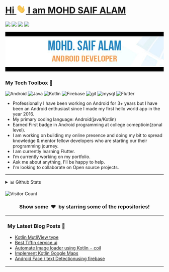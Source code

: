 # [Hi <img src="https://raw.githubusercontent.com/ABSphreak/ABSphreak/master/gifs/Hi.gif" width="30px"> I am MOHD SAIF ALAM](http://mohdsaifalam.000webhostapp.com/PORTFOLIO/)
[<img height="30" src="https://img.shields.io/badge/twitter-%231DA1F2.svg?&style=for-the-badge&logo=twitter&logoColor=white" />][twitter]
[<img height="30" src = "https://img.shields.io/badge/Facebook-%23E4405F.svg?&style=for-the-badge&logo=Facebook&logoColor=white">][Facebook] 
[<img height="30" src = "https://img.shields.io/badge/Instagram-%23E4405F.svg?&style=for-the-badge&logo=Instagram&logoColor=white">][Instagram] 
[<img height="30" src="https://img.shields.io/badge/linkedin-blue.svg?&style=for-the-badge&logo=linkedin&logoColor=white" />][LinkedIn]

![alt text](https://github.com/geekysaif/geekysaif/blob/main/cover.jpg)


### My Tech Toolbox 🧰

<p align="left">
<img src="https://cdn0.iconfinder.com/data/icons/social-media-2183/512/social__media__social_media__android_-512.png" alt="Android" width="40" height="40"/> 
<img src="https://cdn2.iconfinder.com/data/icons/designer-skills/128/code-programming-java-software-develop-command-language-512.png" alt="Java" height="40"/> 
<img src="https://cdn2.iconfinder.com/data/icons/programming-languages-8/64/207_programming-program-language-code-kotlin-128.png" alt="Kotlin" height="40"/> 
<img src="https://cdn4.iconfinder.com/data/icons/google-i-o-2016/512/google_firebase-2-128.png" alt="Firebase" width="40" height="40"/> 
<img src="https://www.vectorlogo.zone/logos/git-scm/git-scm-icon.svg" alt="git" width="40" height="40"/> 
<img src="https://i.pinimg.com/originals/50/f1/58/50f1582a95bdac10f1c3fa295c8b947b.png" alt="mysql" width="40" height="40"/>
<img src="https://cdn4.iconfinder.com/data/icons/logos-brands-5/24/flutter-128.png" alt="Flutter" width="40" height="40"/>
</p>

 

* Professionally I have been working on Android for 3+ years but I have been an Android enthusiast since I made my first hello world app in the year 2016.
* My primary coding language: Android(java/Kotlin)
* Earned First badge in Android programming at college comeptioin(zonal level).
* I am working on building my online presence and doing my bit to spread knowledge & mentor fellow developers who are starting our their programming journey.
* I am currently learning Flutter.
* I’m currently working on my portfolio.
* Ask me about anything, I'll be happy to help.
* I'm looking to collaborate on Open source projects.

---

<table><tr><td valign="top" width="50%">

### My Latest Blog Posts 🌱
<!-- BLOG-POST-LIST:START -->
- [Kotlin MutliView type](https://github.com/geekysaif/KotlinMultiViewType)
- [Best Tiffin service ui](https://github.com/geekysaif/Tiffy_Tiffin_Service_Provider_App)
- [Automate Image loader using Kotlin - coil](https://github.com/geekysaif/Kotlin-Coil-)
- [Implement Kotlin Google Maps](https://github.com/geekysaif/KotlinMap)
- [Android Face /  text Detectionusing firebase](https://github.com/geekysaif/MLTextFaceDetection)
<!-- BLOG-POST-LIST:END -->
</td>
 

 <details>
<summary>📊 Github Stats</summary>

<p align="center"> <img src="https://github-readme-stats.vercel.app/api?username=geekysaif&show_icons=true&theme=gotham" alt="Mohd Saif Alam | Stats" />

</details>


 ![Visitor Count](https://profile-counter.glitch.me/{geekysaif}/count.svg)


[twitter]: https://twitter.com/SAIFALAM0025
[gmail]: https://gmail.com
[linkedin]: https://www.linkedin.com/in/mohd-saif-alam-2b633b126/
[Medium]: https://medium.com/@ayushi7rawat
[Facebook]: https://www.facebook.com/geekysaifalam
[Instagram]: https://www.instagram.com/geekysaif/

<h3 align="center">Show some &nbsp;❤️&nbsp; by starring some of the repositories!</h3>
